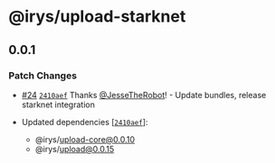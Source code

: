 # @irys/upload-starknet

## 0.0.1

### Patch Changes

- [#24](https://github.com/Irys-xyz/js-sdk/pull/24) [`2410aef`](https://github.com/Irys-xyz/js-sdk/commit/2410aefea6d2d508b4279f2ab1b66bd12cf3ad04) Thanks [@JesseTheRobot](https://github.com/JesseTheRobot)! - Update bundles, release starknet integration

- Updated dependencies [[`2410aef`](https://github.com/Irys-xyz/js-sdk/commit/2410aefea6d2d508b4279f2ab1b66bd12cf3ad04)]:
  - @irys/upload-core@0.0.10
  - @irys/upload@0.0.15
